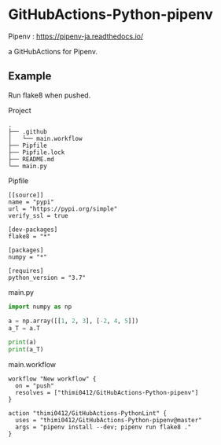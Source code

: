 # GitHubActions-Python-pipenv
Pipenv : https://pipenv-ja.readthedocs.io/

a GitHubActions for Pipenv.

## Example
Run flake8 when pushed.

Project
```
.
├── .github
│   └── main.workflow
├── Pipfile
├── Pipfile.lock
├── README.md
└── main.py
```

Pipfile
```
[[source]]
name = "pypi"
url = "https://pypi.org/simple"
verify_ssl = true

[dev-packages]
flake8 = "*"

[packages]
numpy = "*"

[requires]
python_version = "3.7"

```

main.py
```python
import numpy as np

a = np.array([[1, 2, 3], [-2, 4, 5]])
a_T = a.T

print(a)
print(a_T)
```

main.workflow
```
workflow "New workflow" {
  on = "push"
  resolves = ["thimi0412/GitHubActions-Python-pipenv"]
}

action "thimi0412/GitHubActions-PythonLint" {
  uses = "thimi0412/GitHubActions-Python-pipenv@master"
  args = "pipenv install --dev; pipenv run flake8 ."
}
```
